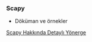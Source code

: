### Scapy

+ Döküman ve örnekler

[Scapy Hakkında Detaylı Yönerge](https://github.com/besimaltnok/scapy-cheatsheet)
